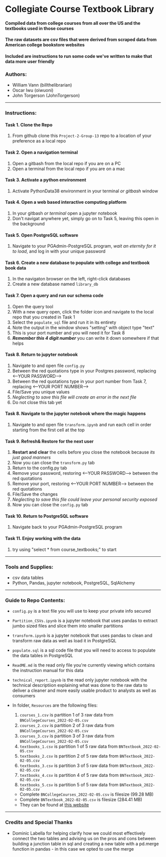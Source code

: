 # Collegiate Course Textbook Library

#### Compiled data from college courses from all over the US and the textbooks used in those courses
#### The raw datasets are csv files that were derived from scraped data from American college bookstore websites
#### Included are instructions to run some code we've written to make that data more user friendly

### Authors:
* William Vann (billthelibrarian)
* Oscar Iwu (oiwuoni)
* John Torgerson (JohnTorgerson)
---

### Instructions:
#### Task 1. Clone the Repo
   1. From github clone this `Project-2-Group-13` repo to a location of your preference as a local repo

#### Task 2. Open a navigation terminal
   1. Open a gitbash from the local repo if you are on a PC
   2. Open a terminal from the local repo if you are on a mac

#### Task 3. Activate a python environment
   1. Activate PythonData38 environment in your terminal *or gitbash* window

#### Task 4. Open a web based interactive computing platform
   1. In your gitbash *or terminal* open a jupyter notebook
   2. Don't navigat anywhere yet, simply go on to Task 5, leaving this open in the background

#### Task 5. Open PostgreSQL software
   1. Navigate to your PGAdmin-PostgreSQL program, *wait an eternity for it to load*, and log in with your unique password
   
#### Task 6. Create a new database to populate with college and textbook book data
   1. In the navigaton browser on the left, right-click databases
   2. Create a new database named `library_db`

#### Task 7. Open a query and run our schema code
   1. Open the query tool
   2. With a new query open, click the folder icon and navigate to the local repo that you created in Task 1
   3. Select the `populate_sql` file and run it in its entirety
   4. Note the output in the window shows "setting" with object type "text"
   5. This is your port number and you will need it for Task 8
   5. ***Remember this 4 digit number*** you can write it down somewhere if that helps
   
#### Task 8. Return to jupyter notebook
   1. Navigate to and open file `config.py`
   2. Between the red quotations type in your Postgres password, replacing <--YOUR PASSWORD-->
   3. Between the red quotations type in your port number from Task 7, replacing <--YOUR PORT NUMBER-->
   4. File/Save you unique values
   5. *Neglecting to save this file will create an error in the next file*
   6. Do not close this tab yet

#### Task 8. Navigate to the jupyter notebook where the magic happens
   1. Navigate to and open file `transform.ipynb` and run each cell in order starting from the first cell at the top

#### Task 9. Refresh& Restore for the next user
   1. **Restart and clear** the cells before you close the notebook because *its just good manners*
   2. Now you can close the `transform.py` tab
   2. Return to the config.py tab
   3. Remove your password, restoring <--YOUR PASSWORD--> between the red quotations
   4. Remove your port, restoring <--YOUR PORT NUMBER--> between the red quotations
   5. File/Save the changes
   6. *Neglecting to save this file could leave your personal security exposed*
   7. Now you can close the `config.py` tab
   
#### Task 10. Return to PostgreSQL software
   1. Navigate back to your PGAdmin-PostgreSQL program
    
#### Task 11. Enjoy working with the data
   1. try using "select * from course_textbooks;" to start 
---

### Tools and Supplies:
* csv data tables
* Python, Pandas, jupyter notebook, PostgreSQL, SqlAlchemy
---

### Guide to Repo Contents:

* `config.py` is a text file you will use to keep your private info secured
* `Partition_CSVs.ipynb` is a jupyter notebook that uses pandas to extract jumbo sized files and slice them into smaller partitions
* `transform.ipynb` is a jupyter notebook that uses pandas to clean and transform raw data as well as load it in PostgreSQL
* `populate.sql` is a sql code file that you will need to access to populate the data tables in PostgreSQL
* `ReadME.md` is the read only file you're currently viewing which contains the instruction manual for this data
* `technical_report.ipynb` is the read only jupyter notebook with the technical descriptiion explaining what was done to the raw data to deliver a cleaner and more easily usable product to analysts as well as consumers

* In folder, `Resources` are the following files:
    1. `courses_1.csv` is partition 1 of 3 raw data from `BNCollegeCourses_2022-02-05.csv`
    2. `courses_2.csv` is partition 2 of 3 raw data from `BNCollegeCourses_2022-02-05.csv`
    3. `courses_3.csv` is partition 3 of 3 raw data from `BNCollegeCourses_2022-02-05.csv`
    4. `textbooks_1.csv` is partition 1 of 5 raw data from `BNTextbook_2022-02-05.csv`
    5. `textbooks_2.csv` is partition 2 of 5 raw data from `BNTextbook_2022-02-05.csv`
    6. `textbooks_3.csv` is partition 3 of 5 raw data from `BNTextbook_2022-02-05.csv`
    7. `textbooks_4.csv` is partition 4 of 5 raw data from `BNTextbook_2022-02-05.csv`
    8. `textbooks_5.csv` is partition 5 of 5 raw data from `BNTextbook_2022-02-05.csv`
    * Complete `BNCollegeCourses_2022-02-05.csv` is filesize (99.28 MB)
    * Complete `BNTextbook_2022-02-05.csv` is filesize (284.41 MB)
    * They can be found at [this website](https://www.kaggle.com/datasets/polartech/us-college-textbooks-and-courses-dataset)
---


### Credits and Special Thanks

* Dominic Labella for helping clarify how we could most effectively connect the two tables and advising us on the pros and cons between building a junction table in sql and creating a new table with a pd.merge function in pandas - in this case we opted to use the merge
